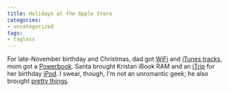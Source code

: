 ```yaml
---
title: Holidays at the Apple Store
categories:
- uncategorized
tags:
- tagless
---
```


For late-November birthday and Christmas, dad got [WiFi][1] and [iTunes tracks][2], mom got a [Powerbook][3]. Santa brought Kristan iBook RAM and an [iTrip][4] for her birthday [iPod][5].  I swear, though, I'm not an unromantic geek; he also brought [pretty things][6].

   [1]: http://www.apple.com/airport/
   [2]: http://store.apple.com/1-800-MY-APPLE/WebObjects/AppleStore?productLearnMore=D2683LL/A
   [3]: http://www.lowendmac.com/pb2/g4-667.html
   [4]: http://www.griffintechnology.com/products/itrip/
   [5]: http://store.apple.com/1-800-MY-APPLE/WebObjects/AppleStore?productLearnMore=M8976LL/A
   [6]: http://www.helzberg.com/
